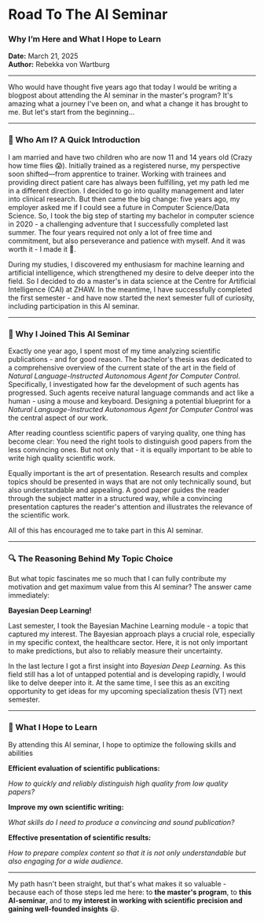 # Road To The AI Seminar
### Why I’m Here and What I Hope to Learn

**Date:** March 21, 2025  
**Author:** Rebekka von Wartburg  

---
Who would have thought five years ago that today I would be writing a blogpost about attending the AI seminar in the master's program? It's amazing what a journey I've been on, and what a change it has brought to me. But let's start from the beginning...

---

### **👋 Who Am I? A Quick Introduction**
I am married and have two children who are now 11 and 14 years old (Crazy how time flies 😱). Initially trained as a registered nurse, my perspective soon shifted—from apprentice to trainer. Working with trainees and providing direct patient care has always been fulfilling, yet my path led me in a different direction. I decided to go into quality management and later into clinical research. But then came the big change: five years ago, my employer asked me if I could see a future in Computer Science/Data Science. So, I took the big step of starting my bachelor in computer science in 2020 - a challenging adventure that I successfully completed last summer. The four years required not only a lot of free time and commitment, but also perseverance and patience with myself. And it was worth it - I made it 🥳.

During my studies, I discovered my enthusiasm for machine learning and artificial intelligence, which strengthened my desire to delve deeper into the field. So I decided to do a master's in data science at the Centre for Artificial Intelligence (CAI) at ZHAW. In the meantime, I have successfully completed the first semester - and have now started the next semester full of curiosity, including participation in this AI seminar.

---

### **🚀 Why I Joined This AI Seminar**
Exactly one year ago, I spent most of my time analyzing scientific publications - and for good reason. The bachelor's thesis was dedicated to a comprehensive overview of the current state of the art in the field of *Natural Language-Instructed Autonomous Agent for Computer Control*. Specifically, I investigated how far the development of such agents has progressed. Such agents receive natural language commands and act like a human - using a mouse and keyboard. Designing a potential blueprint for a *Natural Language-Instructed Autonomous Agent for Computer Control* was the central aspect of our work. 

After reading countless scientific papers of varying quality, one thing has become clear: You need the right tools to distinguish good papers from the less convincing ones. But not only that - it is equally important to be able to write high quality scientific work.

Equally important is the art of presentation. Research results and complex topics should be presented in ways that are not only technically sound, but also understandable and appealing. A good paper guides the reader through the subject matter in a structured way, while a convincing presentation captures the reader's attention and illustrates the relevance of the scientific work.

All of this has encouraged me to take part in this AI seminar.

---

### **🔍 The Reasoning Behind My Topic Choice**
But what topic fascinates me so much that I can fully contribute my motivation and get maximum value from this AI seminar? The answer came immediately:

**Bayesian Deep Learning!**

Last semester, I took the Bayesian Machine Learning module - a topic that captured my interest. The Bayesian approach plays a crucial role, especially in my specific context, the healthcare sector. Here, it is not only important to make predictions, but also to reliably measure their uncertainty.

In the last lecture I got a first insight into *Bayesian Deep Learning*. As this field still has a lot of untapped potential and is developing rapidly, I would like to delve deeper into it. At the same time, I see this as an exciting opportunity to get ideas for my upcoming specialization thesis (VT) next semester.

---

### **🎯 What I Hope to Learn**
By attending this AI seminar, I hope to optimize the following skills and abilities

**Efficient evaluation of scientific publications:**

*How to quickly and reliably distinguish high quality from low quality papers?*

**Improve my own scientific writing:**

*What skills do I need to produce a convincing and sound publication?*

**Effective presentation of scientific results:**

*How to prepare complex content so that it is not only understandable but also engaging for a wide audience.*

---
My path hasn't been straight, but that's what makes it so valuable - because each of those steps led me here: to **the master's program**, to **this AI-seminar**, and to **my interest in working with scientific precision and gaining well-founded insights** 😃.



